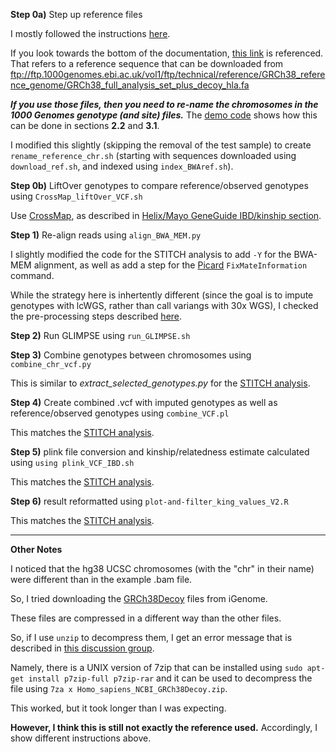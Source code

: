 **Step 0a)** Step up reference files

I mostly followed the instructions [here](https://odelaneau.github.io/GLIMPSE/installation.html).

If you look towards the bottom of the documentation, [this link](https://www.internationalgenome.org/data-portal/data-collection/30x-grch38) is referenced.  That refers to a reference sequence that can be downloaded from ftp://ftp.1000genomes.ebi.ac.uk/vol1/ftp/technical/reference/GRCh38_reference_genome/GRCh38_full_analysis_set_plus_decoy_hla.fa

***If you use those files, then you need to re-name the chromosomes in the 1000 Genomes genotype (and site) files.***  The [demo code](https://odelaneau.github.io/GLIMPSE/tutorial.html#run_reference_panel) shows how this can be done in sections **2.2** and **3.1**.

I modified this slightly (skipping the removal of the test sample) to create ``rename_reference_chr.sh`` (starting with sequences downloaded using `download_ref.sh`, and indexed using `index_BWAref.sh`).

**Step 0b)** LiftOver genotypes to compare reference/observed genotypes using `CrossMap_liftOver_VCF.sh`

Use [CrossMap](http://crossmap.sourceforge.net/#convert-vcf-format-files), as described in [Helix/Mayo GeneGuide IBD/kinship section](https://github.com/cwarden45/DTC_Scripts/tree/master/Helix_Mayo_GeneGuide/IBD_Genetic_Distance).

**Step 1)** Re-align reads using `align_BWA_MEM.py`

I slightly modified the code for the STITCH analysis to add `-Y` for the BWA-MEM alignment, as well as add a step for the [Picard](https://gatk.broadinstitute.org/hc/en-us/articles/360036713471-FixMateInformation-Picard-) `FixMateInformation` command.

While the strategy here is inhertently different (since the goal is to impute genotypes with lcWGS, rather than call variangs with 30x WGS), I checked the pre-processing steps described [here](http://ftp.1000genomes.ebi.ac.uk/vol1/ftp/data_collections/1000G_2504_high_coverage/20190405_NYGC_b38_pipeline_description.pdf).

**Step 2)** Run GLIMPSE using `run_GLIMPSE.sh`

**Step 3)** Combine genotypes between chromosomes using `combine_chr_vcf.py`

This is similar to *extract_selected_genotypes.py* for the [STITCH analysis](https://github.com/cwarden45/DTC_Scripts/tree/master/Nebula/Gencove/STITCH).

**Step 4)** Create combined .vcf with imputed genotypes as well as reference/observed genotypes using `combine_VCF.pl`

This matches the [STITCH analysis](https://github.com/cwarden45/DTC_Scripts/tree/master/Nebula/Gencove/STITCH).

**Step 5)** plink file conversion and kinship/relatedness estimate calculated using `using plink_VCF_IBD.sh`

This matches the [STITCH analysis](https://github.com/cwarden45/DTC_Scripts/tree/master/Nebula/Gencove/STITCH).

**Step 6)** result reformatted using `plot-and-filter_king_values_V2.R`

This matches the [STITCH analysis](https://github.com/cwarden45/DTC_Scripts/tree/master/Nebula/Gencove/STITCH).

------

**Other Notes**

I noticed that the hg38 UCSC chromosomes (with the "chr" in their name) were different than in the example .bam file.

So, I tried downloading the [GRCh38Decoy](https://support.illumina.com/sequencing/sequencing_software/igenome.html) files from iGenome.

These files are compressed in a different way than the other files.

So, if I use `unzip` to decompress them, I get an error message that is described in [this discussion group](https://unix.stackexchange.com/questions/183452/error-trying-to-unzip-file-need-pk-compat-v6-1-can-do-v4-6).

Namely, there is a UNIX version of 7zip that can be installed using `sudo apt-get install p7zip-full p7zip-rar` and it can be used to decompress the file using `7za x Homo_sapiens_NCBI_GRCh38Decoy.zip`.

This worked, but it took longer than I was expecting.

**However, I think this is still not exactly the reference used.**  Accordingly, I show different instructions above.
